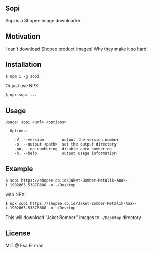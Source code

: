 ## Sopi

Sopi is a Shopee image downloader. 

## Motivation 

I can't download Shopee product images! Why they make it so hard!

## Installation

```
$ npm i -g sopi
```

Or just use NPX

```
$ npx sopi ... 
```

## Usage

```
Usage: sopi <url> <options>

  Options:

    -V, --version        output the version number
    -o, --output <path>  set the output directory
    -nn, --no-numbering  disable auto numbering
    -h, --help           output usage information
```

## Example 

```
$ sopi https://shopee.co.id/Jaket-Bomber-Metalik-Anak-i.1902863.53878688 -o ~/Desktop
```

with NPX:

```
$ npx sopi https://shopee.co.id/Jaket-Bomber-Metalik-Anak-i.1902863.53878688 -o ~/Desktop
```

This will download "Jaket Bomber" images to `~/Desktop` directory

## License 

MIT @ Esa Firman